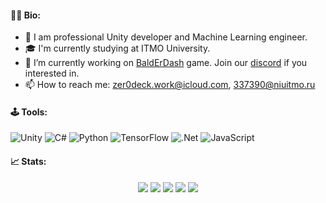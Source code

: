 #### 👦🏻 Bio:

- 🔭 I am professional Unity developer and Machine Learning engineer.
- 🎓 I'm currently studying at ITMO University.
- 🌱 I’m currently working on [BaldErDash](https://github.com/zer0deck/balderdash_unity) game. Join our [discord]() if you interested in.
- 📫 How to reach me: <a href="mailto:# ">zer0deck.work@icloud.com</a>, <a href="mailto:# ">337390@niuitmo.ru</a>

#### 🕹️ Tools:

![Unity](https://img.shields.io/badge/unity-%23000000.svg?style=for-the-badge&logo=unity&logoColor=white)
![C#](https://img.shields.io/badge/c%23-%23239120.svg?style=for-the-badge&logo=c-sharp&logoColor=white)
![Python](https://img.shields.io/badge/python-3670A0?style=for-the-badge&logo=python&logoColor=ffdd54)
![TensorFlow](https://img.shields.io/badge/TensorFlow-%23FF6F00.svg?style=for-the-badge&logo=TensorFlow&logoColor=white)
![.Net](https://img.shields.io/badge/.NET-5C2D91?style=for-the-badge&logo=.net&logoColor=white)
![JavaScript](https://img.shields.io/badge/javascript-%23323330.svg?style=for-the-badge&logo=javascript&logoColor=%23F7DF1E)

#### 📈 Stats:

<div align="center">

![](https://github-profile-summary-cards.vercel.app/api/cards/profile-details?username=zer0deck&theme=nord_bright&hide_border=true)
![](https://github-profile-summary-cards.vercel.app/api/cards/most-commit-language?username=zer0deck&theme=nord_bright&hide_border=true&exclude=Jupyter%20Notebook)
![](https://github-profile-summary-cards.vercel.app/api/cards/repos-per-language?username=zer0deck&theme=nord_bright&hide_border=true&exclude=Jupyter%20Notebook)
![](https://github-profile-summary-cards.vercel.app/api/cards/stats?username=zer0deck&theme=nord_bright&hide_border=true)
![](https://github-profile-summary-cards.vercel.app/api/cards/productive-time?username=zer0deck&theme=nord_bright&hide_border=true)


<!--
<img src='https://github-readme-stats.vercel.app/api/top-langs/?username=zer0deck&hide=jupyter notebook, shell&theme=light' height='150' alt='Top Langs'>
**zer0deck/zer0deck** is a ✨ _special_ ✨ repository because its `README.md` (this file) appears on your GitHub profile.

Here are some ideas to get you started:

- 🔭 I’m currently working on ...
- 🌱 I’m currently learning ...
- 👯 I’m looking to collaborate on ...
- 🤔 I’m looking for help with ...
- 💬 Ask me about ...
- 📫 How to reach me: ...
- 😄 Pronouns: ...
- ⚡ Fun fact: ...
-->
